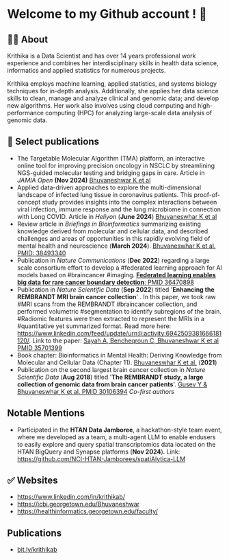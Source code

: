 # Welcome to my Github account !  👋

## 🙋‍♀️ About 

Krithika is a Data Scientist and has over 14 years professional work experience and combines her interdisciplinary skills in health data science, informatics and applied statistics for numerous projects. 

Krithika employs machine learning, applied statistics, and systems biology techniques for in-depth analysis. Additionally, she applies her data science skills to clean, manage and analyze clinical and genomic data; and develop new algorithms. Her work also involves using cloud computing and high-performance computing (HPC) for analyzing large-scale data analysis of genomic data. 

## 🌈 Select publications
* The Targetable Molecular Algorithm (TMA) platform, an interactive online tool for improving precision oncology in NSCLC by streamlining NGS-guided molecular testing and bridging gaps in care. Article in *JAMIA Open* **(Nov 2024)** [Bhuvaneshwar K et al](https://academic.oup.com/jamiaopen/article/7/4/ooae124/7879472)
* Applied data-driven approaches to explore the multi-dimensional landscape of infected lung tissue in coronavirus patients. This proof-of-concept study provides insights into the complex interactions between viral infection, immune response and the lung microbiome in connection with Long COVID. Article in *Heliyon* (**June 2024**) [Bhuvaneswhar K et al](https://www.sciencedirect.com/science/article/pii/S2405844024088030)
* Review article in *Briefings in Bioinformatics* summarizing existing knowledge derived from molecular and cellular data, and described challenges and areas of opportunities in this rapidly evolving field of mental health and neuroscience (**March 2024**). [Bhuvaneswhar K et al. PMID: 38493340](https://www.linkedin.com/posts/krithikab_mentalhealth-neuroscience-bioinformatics-activity-7179443723108274180-OppK?utm_source=share&utm_medium=member_desktop)
* Publication in *Nature Communications* (**Dec 2022**) regarding a large scale consortium effort to develop a #federated learning approach for AI models based on #braincancer #imaging. [**Federated learning enables big data for rare cancer boundary detection**: PMID 36470898](https://www.linkedin.com/feed/update/urn:li:activity:7005624780414480384/)
* Publication in *Nature Scientific Data* (**Sep 2022**) titled '**Enhancing the REMBRANDT MRI brain cancer collection**' . In this paper, we took raw #MRI scans from the REMBRANDT #braincancer collection, and performed volumetric #segmentation to identify subregions of the brain. #Radiomic features were then extracted to represent the MRIs in a #quantitative yet summarized format.  Read more here: https://www.linkedin.com/feed/update/urn:li:activity:6942509381666181120/. Link to the paper: [Sayah A, Bencheqroun C, Bhuvaneshwar K et al PMID 35701399](https://pubmed.ncbi.nlm.nih.gov/35701399/)
* Book chapter: Bioinformatics in Mental Health: Deriving Knowledge from Molecular and Cellular Data (Chapter 11). [Bhuvaneswhar K et al.](https://www.springer.com/gp/book/9783030) (**2021**)
* Publication on the second largest brain cancer collection in *Nature Scientific Data* (**Aug 2018**) titled '**The REMBRANDT study, a large collection of genomic data from brain cancer patients**'. [Gusev Y & Bhuvaneswhar K et al. PMID 30106394](https://www.nature.com/articles/sdata2018158) _Co-first authors_

## Notable Mentions
* Participated in the **HTAN Data Jamboree**, a hackathon-style team event, where we developed as a team, a multi-agent LLM to enable endusers to easily explore and query spatial transcriptomics data located on the HTAN BigQuery and Synapse platforms (**Nov 2024**). Link: https://github.com/NCI-HTAN-Jamborees/spatiAlytica-LLM 

## ✅ Websites 
* https://www.linkedin.com/in/krithikab/
* https://icbi.georgetown.edu/Bhuvaneshwar
* https://healthinformatics.georgetown.edu/faculty/

## Publications
* [bit.ly/krithikab](https://bit.ly/krithikab)
